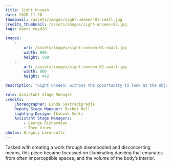 ```yaml
---
title: Sight Unseen
date: 2020-11-20
thumbnail: /assets/images/sight-unseen-01-small.jpg
credits_thumbnail: /assets/images/sight-unseen-02.jpg
tags: dance eoyd20

images:
    -
        url: /assets/images/sight-unseen-01-small.jpg
        width: 800
        height: 509
    -
        url: /assets/images/sight-unseen-02-small.jpg
        width: 800
        height: 442

description: "Sight Unseen: without the opportunity to look at the object in question beforehand."

role: Assistant Stage Manager
credits:
    Choreographer: Linda Sastradipradja
    Deputy Stage Manager: Rachel Bell
    Lighting Design: Ikshvak Sobti
    Assistant Stage Managers: 
        - George Richardson
        - Theo Viney
photos: Gregory Lorenzutti
---
```


Tasked with creating a work through disembodied and disconcerting means, this piece became focussed on illuminating dancing that emanates from often imperceptible spaces, and the volume of the body’s interior.